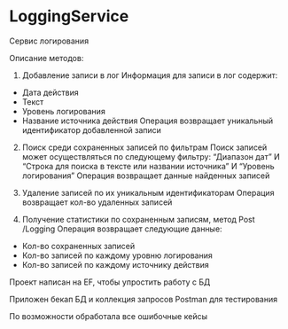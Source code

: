 # LoggingService
Сервис логирования

Описание методов:
1.	Добавление записи в лог
Информация для записи в лог содержит:
-	Дата действия
-	Текст
-	Уровень логирования
-	Название источника действия
Операция возвращает уникальный идентификатор добавленной записи

2.	Поиск среди сохраненных записей по фильтрам
Поиск записей может осуществляться по следующему фильтру:
“Диапазон дат” И “Строка для поиска в тексте или названии источника” И “Уровень логирования”
Операция возвращает данные найденных записей

3.	Удаление записей по их уникальным идентификаторам
Операция возвращает кол-во удаленных записей

4.	Получение статистики по сохраненным записям, метод Post /Logging
Операция возвращает следующие данные:
-	Кол-во сохраненных записей
-	Кол-во записей по каждому уровню логирования
-	Кол-во записей по каждому источнику действия

Проект написан на EF, чтобы упростить работу с БД 

Приложен бекап БД и коллекция запросов Postman для тестирования

По возможности обработала все ошибочные кейсы
